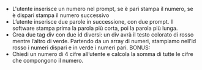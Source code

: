 - L'utente inserisce un numero nel prompt, se è pari stampa il numero,
se è dispari stampa il numero successivo
- L’utente inserisce due parole in successione, con due prompt.
Il software stampa prima la parola più corta, poi la parola più lunga.
- Crea due tag div con due id diversi:
un div avrà il testo colorato di rosso mentre l’altro di verde.
Partendo da un array di numeri, stampiamo nell’id rosso i numeri dispari e in verde i numeri pari.
BONUS:
- Chiedi un numero di 4 cifre all’utente e calcola la somma di tutte le cifre che compongono il numero.
